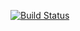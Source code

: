 [![Build Status](https://travis-ci.com/WitoldJnc/rss2json.svg?token=oSXQe5X9qvmxSwpnGAyu&branch=master)](https://travis-ci.com/WitoldJnc/rss2json)
